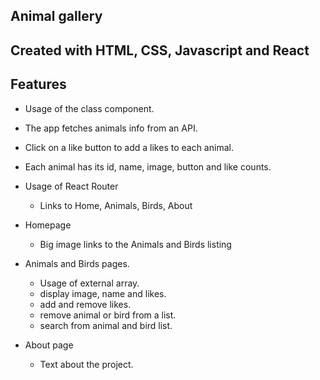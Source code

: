 
## Animal gallery

## Created with HTML, CSS, Javascript and React

## Features

- Usage of the class component.
- The app fetches animals info from an API.
- Click on a like button to add a likes to each animal.
- Each animal has its id, name, image, button and like counts.
- Usage of React Router
  - Links to Home, Animals, Birds, About
- Homepage
  - Big image links to the Animals and Birds listing

- Animals and Birds pages.
  - Usage of external array.
  - display image, name and likes.
  - add and remove likes.
  - remove animal or bird from a list.
  - search from animal and bird list.

- About page
  - Text about the project.








